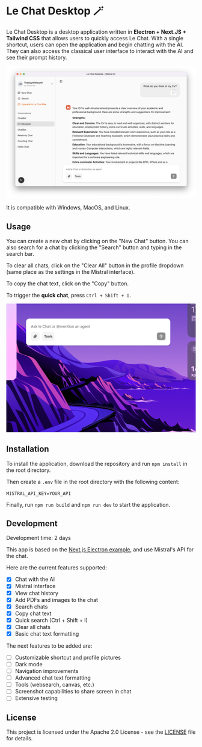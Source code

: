 # Le Chat Desktop 🪄

Le Chat Desktop is a desktop application written in **Electron + Next.JS + Tailwind CSS** that allows users to quickly access Le Chat. With a single shortcut, users can open the application and begin chatting with the AI. They can also access the classical user interface to interact with the AI and see their prompt history.

![Le Chat Desktop](docs/app.png)

It is compatible with Windows, MacOS, and Linux.

## Usage

You can create a new chat by clicking on the "New Chat" button. You can also search for a chat by clicking the "Search" button and typing in the search bar.

To clear all chats, click on the "Clear All" button in the profile dropdown (same place as the settings in the Mistral interface).

To copy the chat text, click on the "Copy" button. 

To trigger the **quick chat**, press `Ctrl + Shift + I`.

![Quick Search](docs/quick-search.png)

## Installation

To install the application, download the repository and run `npm install` in the root directory.

Then create a `.env` file in the root directory with the following content:

```env
MISTRAL_API_KEY=YOUR_API
```

Finally, run `npm run build` and `npm run dev` to start the application.

## Development

Development time: 2 days

This app is based on the [Next.js Electron example](https://medium.com/@aleksej.gudkov/how-to-build-an-electron-app-with-next-js-a-complete-guide-6f6ddf0111b2), and use Mistral's API for the chat.

Here are the current features supported:

- [x] Chat with the AI
- [x] Mistral interface
- [x] View chat history
- [x] Add PDFs and images to the chat
- [x] Search chats
- [x] Copy chat text
- [x] Quick search (Ctrl + Shift + I)
- [x] Clear all chats
- [x] Basic chat text formatting

The next features to be added are:

- [ ] Customizable shortcut and profile pictures
- [ ] Dark mode
- [ ] Navigation improvements
- [ ] Advanced chat text formatting
- [ ] Tools (websearch, canvas, etc.)
- [ ] Screenshot capabilities to share screen in chat
- [ ] Extensive testing

## License

This project is licensed under the Apache 2.0 License - see the [LICENSE](LICENSE) file for details.

